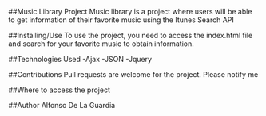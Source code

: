 ##Music Library Project
Music library is a project where users will be able to get information of their favorite music using the Itunes Search API

##Installing/Use
To use the project, you need to access the index.html file and search for your favorite music to obtain information. 

##Technologies Used
-Ajax
-JSON
-Jquery

##Contributions
Pull requests are welcome for the project. Please notify me 

##Where to access the project


##Author
Alfonso De La Guardia